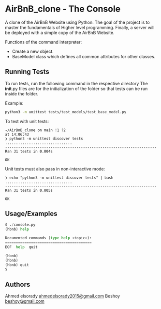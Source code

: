 # AirBnB_clone - The Console
A clone of the AirBnB Website using Python.
The goal of the project is to master the fundamentals of Higher level programming. Finally, a server will be deployed with a simple copy of the AirBnB Website. 

Functions of the command interpreter:
 -  Create a new object. 
 - BaseModel class which defines all common attributes for other classes. 
## Running Tests

To run tests, run the following command in the respective directory
The __init__.py files are for the initialization of the folder so that tests can be run inside the folder.

Example: 

```bash
python3 -m unittest tests/test_models/test_base_model.py
```
To test with unit tests:
```
~/AirBnB_clone on main !1 ?2                                                                                                                     at 14:06:43
❯ python3 -m unittest discover tests
...............................
----------------------------------------------------------------------
Ran 31 tests in 0.004s

OK

```

Unit tests must also pass in non-interactive mode:
```
❯ echo "python3 -m unittest discover tests" | bash
...............................
----------------------------------------------------------------------
Ran 31 tests in 0.005s

OK

```


## Usage/Examples

```python
$ ./console.py
(hbnb) help

Documented commands (type help <topic>):
========================================
EOF  help  quit

(hbnb) 
(hbnb) 
(hbnb) quit
$
```


## Authors
Ahmed elsorady ahmedelsorady2015@gmail.com
Beshoy beshoy@gmail.com
